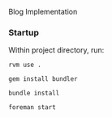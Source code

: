 Blog Implementation

### Startup

Within project directory, run:

`rvm use .`

`gem install bundler`

`bundle install`

`foreman start`
